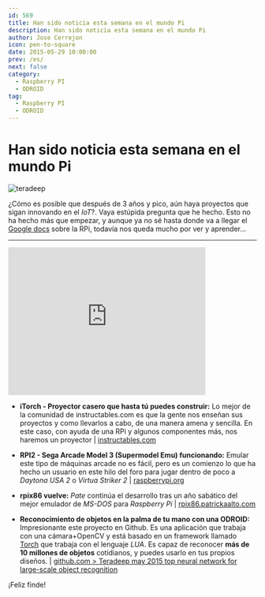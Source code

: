 ```yaml
---
id: 569
title: Han sido noticia esta semana en el mundo Pi
description: Han sido noticia esta semana en el mundo Pi
author: Jose Cerrejon
icon: pen-to-square
date: 2015-05-29 10:00:00
prev: /es/
next: false
category:
  - Raspberry PI
  - ODROID
tag:
  - Raspberry PI
  - ODROID
---
```


# Han sido noticia esta semana en el mundo Pi

![teradeep](/images/2015/05/teradeep.png)

¿Cómo es posible que después de 3 años y pico, aún haya proyectos que sigan innovando en el *IoT*?. Vaya estúpida pregunta que he hecho. Esto no ha hecho más que empezar, y aunque ya no sé hasta donde va a llegar el [Google docs](http://goo.gl/Iwhbq) sobre la RPi, todavía nos queda mucho por ver y aprender...

- - -
<iframe width="400" height="300" src="https://www.youtube.com/embed/_wXHR-lad-Q?rel=0&amp;controls=0" frameborder="0" allowfullscreen></iframe>

* **iTorch - Proyector casero que hasta tú puedes construir:** Lo mejor de la comunidad de instructables.com es que la gente nos enseñan sus proyectos y como llevarlos a cabo, de una manera amena y sencilla. En este caso, con ayuda de una RPi y algunos componentes más, nos haremos un proyector | [instructables.com](http://www.instructables.com/id/iTorch-raspberry-pi-flashlight-projector/?ALLSTEPS)

* **RPI2 - Sega Arcade Model 3 (Supermodel Emu) funcionando:** Emular este tipo de máquinas arcade no es fácil, pero es un comienzo lo que ha hecho un usuario en este hilo del foro para jugar dentro de poco a  *Daytona USA 2* o *Virtua Striker 2* | [raspberrypi.org](https://www.raspberrypi.org/forums/viewtopic.php?f=78&t=111384)

* **rpix86 vuelve:** *Pate* continúa el desarrollo tras un año sabático del mejor emulador de *MS-DOS* para *Raspberry Pi* | [rpix86.patrickaalto.com](http://rpix86.patrickaalto.com/rblog.html)

* **Reconocimiento de objetos en la palma de tu mano con una ODROID:** Impresionante este proyecto en Github. Es una aplicación que trabaja con una cámara+OpenCV y está basado en un framework llamado [Torch](http://torch.ch/) que trabaja con el lenguaje *LUA*. Es capaz de reconocer **más de 10 millones de objetos** cotidianos, y puedes usarlo en tus propios diseños. | [github.com > Teradeep may 2015 top neural network for large-scale object recognition](https://github.com/teradeep/demo-apps)

¡Feliz finde!


